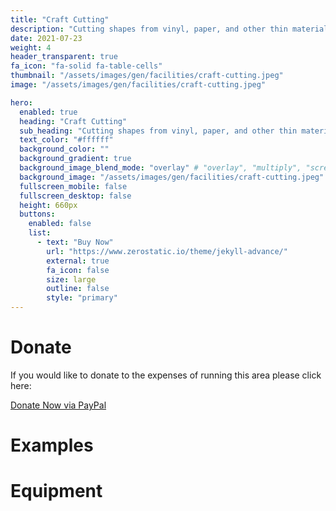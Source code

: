 ```yaml
---
title: "Craft Cutting"
description: "Cutting shapes from vinyl, paper, and other thin materials."
date: 2021-07-23
weight: 4
header_transparent: true
fa_icon: "fa-solid fa-table-cells"
thumbnail: "/assets/images/gen/facilities/craft-cutting.jpeg"
image: "/assets/images/gen/facilities/craft-cutting.jpeg"

hero:
  enabled: true
  heading: "Craft Cutting"
  sub_heading: "Cutting shapes from vinyl, paper, and other thin materials."
  text_color: "#ffffff"
  background_color: ""
  background_gradient: true
  background_image_blend_mode: "overlay" # "overlay", "multiply", "screen"
  background_image: "/assets/images/gen/facilities/craft-cutting.jpeg"
  fullscreen_mobile: false
  fullscreen_desktop: false
  height: 660px
  buttons:
    enabled: false
    list:
      - text: "Buy Now"
        url: "https://www.zerostatic.io/theme/jekyll-advance/"
        external: true
        fa_icon: false
        size: large
        outline: false
        style: "primary"
---
```


# Donate

If you would like to donate to the expenses of running this area please click here:

<a class="button button-dark" href="https://www.paypal.com/donate/?hosted_button_id=8ZVUR5UGQDDZ2">Donate Now via PayPal</a>

# Examples

# Equipment